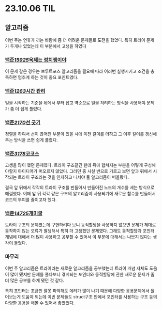 # 23.10.06 TIL

## 알고리즘

이번 주는 연휴가 끼는 바람에 좀 더 어려운 문제들로 도전을 했었다. 특히 트라이 문제가 두개나 있었는데 이 부분에서 고생을 하였다

### [백준*15925*욱제는 정치쟁이야](https://www.acmicpc.net/problem/15925)

이 문제 같은 경우는 브루트포스 알고리즘을 필요에 따라 여러번 실행시키고 조건을 충족하면 멈추게 하는 것이 중요 포인트였다.

### [백준*1263*시간 관리](https://www.acmicpc.net/problem/1263)

일을 시작하는 기준을 뒤에서 부터 잡고 역순으로 일을 처리하는 방식을 사용해야 문제가 좀 더 쉽게 풀렸다.

### [백준*2170*선 긋기](https://www.acmicpc.net/problem/2170)

정렬을 하여서 선이 끊어진 부분이 있을 시에 이전 길이를 더하고 그 이후 길이를 갱신해주는 방식을 쓰면 쉽게 풀렸다.

### [백준*3178*코코스](https://www.acmicpc.net/problem/3178)

고생을 많이 했던 문제였다. 트라이 구조같긴 한데 뒤에 합쳐지는 부분을 어떻게 구성해야할지 아이디어가 떠오르지 않았다. 그러던 중 사실 반으로 가르고 보면 앞과 뒤에서 시작되는 트라이 구조라는 것을 인지하고 나서야 풀 알고리즘이 떠올랐다.

결국 앞 뒤에서 각각의 트라이 구조를 만들어서 만들어진 노드의 개수를 세는 방식으로 해결했다. 이때 앞 뒤 각각 같은 구조의 알고리즘이 사용되기에 새로운 함수를 만들어서 코드의 부피를 줄이고자 했다.

### [백준*14725*개미굴](https://www.acmicpc.net/problem/14725)

트라이 구조의 문제였는데 구현하려다 보니 동적할당을 사용하지 않으면 문제가 제대로 동작하지 않는 오류가 발생해서 특히 더 고생했던 문제였다. 그래도 동적할당과 포인터 개념에 대해서 더 많이 사용하고 공부할 수 있어서 이 부분에 대해서는 나쁘지 않다는 생각이 들었다.

### 마무리

이번 주 알고리즘은 트라이라는 새로운 알고리즘을 공부했는데 트라이 개념 자체도 도움이 많이 됐지만 문제를 풀다보니 겪게되는 포인터와 동적할당에 관한 새로운 문제가 좀 더 많은 공부를 하게 됐던 것 같다.

특히 포인터는 조금만 잘못 파악해도 에러가 많이 나기 때문에 다양한 응용문제에서 풀어보는게 도움이 되는데 이번 문제들도 struct구조 안에서 포인터를 사용하는 구조 등의 다양한 응용을 해볼 수 있어서 좋았었다.
